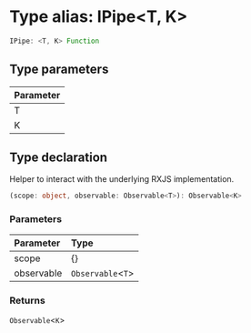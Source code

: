 # Type alias: IPipe<T, K\>

```ts
IPipe: <T, K> Function
```

## Type parameters

| Parameter |
| :-------- |
| T         |
| K         |

## Type declaration

Helper to interact with the underlying RXJS implementation.

```ts
(scope: object, observable: Observable<T>): Observable<K>
```

### Parameters

| Parameter  | Type                |
| :--------- | :------------------ |
| scope      | \{}                 |
| observable | `Observable`<`T`\> |

### Returns

`Observable`<`K`\>
